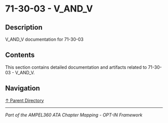 # 71-30-03 - V_AND_V

## Description

V_AND_V documentation for 71-30-03

## Contents

This section contains detailed documentation and artifacts related to 71-30-03 - V_AND_V.

## Navigation

[↑ Parent Directory](../README.md)

---

*Part of the AMPEL360 ATA Chapter Mapping - OPT-IN Framework*
